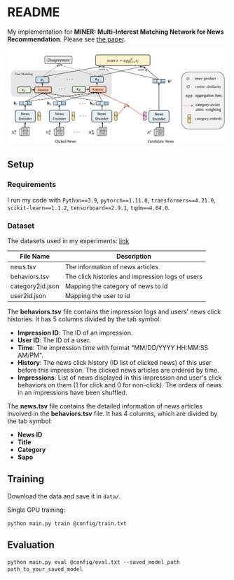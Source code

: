 # README

My implementation for **MINER: Multi-Interest Matching Network for News Recommendation**. Please see 
[the paper](https://aclanthology.org/2022.findings-acl.29.pdf).

![](./assets/model.png)

## Setup
### Requirements

I run my code with `Python==3.9`, `pytorch==1.11.0`, `transformers==4.21.0`, `scikit-learn==1.1.2`, `tensorboard==2.9.1`,
`tqdm==4.64.0`.


### Dataset
The datasets used in my experiments: [link](https://drive.google.com/file/d/1QvtKukmitPtV7Mhu3R-eOBNexHWljUtf/view?usp=sharing) 


| File Name        | Description                                      |
|------------------|--------------------------------------------------|
| news.tsv         | The information of news articles                 |
| behaviors.tsv    | The click histories and impression logs of users |
| category2id.json | Mapping the category of news to id               |
| user2id.json     | Mapping the user to id                           |

The **behaviors.tsv** file contains the impression logs and users' news click histories. 
It has 5 columns divided by the tab symbol:

* **Impression ID**: The ID of an impression.
* **User ID**: The ID of a user.
* **Time**: The impression time with format "MM/DD/YYYY HH:MM:SS AM/PM".
* **History**: The news click history (ID list of clicked news) of this user before this impression. The clicked news 
articles are ordered by time.
* **Impressions**: List of news displayed in this impression and user's click behaviors on them (1 for click and 0 
for non-click). The orders of news in an impressions
have been shuffled.

The **news.tsv** file contains the detailed information of news articles involved in the **behaviors.tsv** file.
It has 4 columns, which are divided by the tab symbol:

* **News ID** 
* **Title** 
* **Category**
* **Sapo**


## Training
Download the data and save it in ```data/```.


Single GPU training:

```shell
python main.py train @config/train.txt
```

## Evaluation
```shell
python main.py eval @config/eval.txt --saved_model_path path_to_your_saved_model
```

